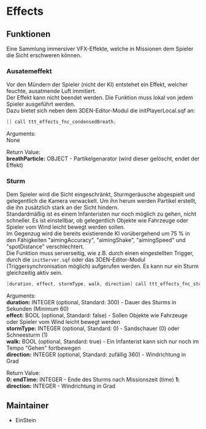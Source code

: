 # Effects
  
## Funktionen
  
Eine Sammlung immersiver VFX-Effekte, welche in Missionen dem Spieler die Sicht erschweren können.
  
### Ausatemeffekt
  
Vor den Mündern der Spieler (nicht der KI) entstehet ein Effekt, welcher feuchte, ausatmende Luft immitiert.  
Der Effekt kann nicht beendet werden.
Die Funktion muss lokal von jedem Spieler ausgeführt werden.  
Dazu bietet sich neben dem 3DEN-Editor-Modul die initPlayerLocal.sqf an:  
  
```c++
[] call ttt_effects_fnc_condensedBreath;
```
  
Arguments:  
None  
  
Return Value:  
**breathParticle:** OBJECT - Partikelgenarator (wird dieser gelöscht, endet der Effekt)  

### Sturm

Dem Spieler wird die Sicht eingeschränkt, Sturmgeräusche abgespielt und gelegentlich die Kamera verwackelt. Um ihn herum werden Partikel erstellt, die ihn zusätzlich stark an der Sicht hindern.  
Standardmäßig ist es einem Infanteristen nur noch möglich zu gehen, nicht schneller. Es ist einstellbar, ob gelegentlich Objekte wie Fahrzeuge oder Spieler vom Wind leicht bewegt werden sollen.  
Im Gegenzug wird die bereits existierende KI vorübergehend um 75 % in den Fähigkeiten "aimingAccuracy", "aimingShake", "aimingSpeed" und "spotDistance" verschlechtert.  
Die Funktion muss serverseitig, wie z.B. durch einen eingestellten Trigger, durch die `initServer.sqf` oder das 3DEN-Editor-Modul (Triggersynchronisation möglich) aufgerufen werden. Es kann nur ein Sturm gleichzeitig aktiv sein.

```c++
[duration, effect, stormType, walk, direction] call ttt_effects_fnc_stormInit;
```

Arguments:  
**duration:** INTEGER (optional, Standard: 300) - Dauer des Sturms in Sekunden (Minimum 60)  
**effect:** BOOL (optional, Standard: false) - Sollen Objekte wie Fahrzeuge oder Spieler vom Wind leicht bewegt werden  
**stormType:** INTEGER (optional, Standard: 0) - Sandschauer (0) oder Schneesturm (1)  
**walk:** BOOL (optional, Standard: true) - Ein Infanterist kann sich nur noch im Tempo "Gehen" fortbewegen  
**direction:** INTEGER (optional, Standard: zufällig 360) - Windrichtung in Grad  

Return Value:  
**0: endTime:** INTEGER - Ende des Sturms nach Missionszeit (time)
**1: direction:** INTEGER - Windrichtung in Grad

## Maintainer

- EinStein
